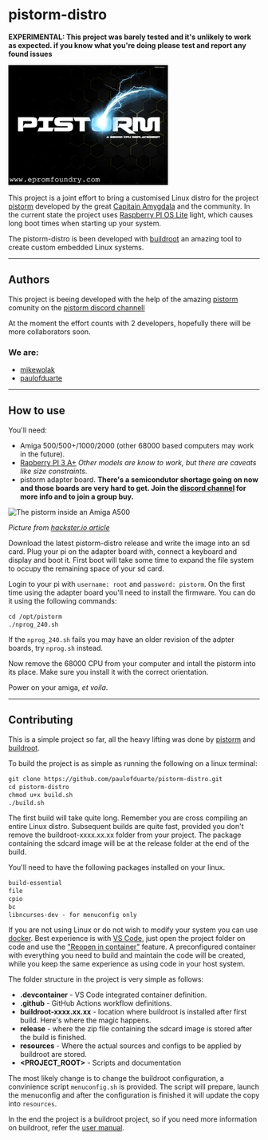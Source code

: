 # pistorm-distro

**EXPERIMENTAL: This project was barely tested and it's unlikely to work as expected. if you know what you're doing please test and report any found issues**

![pistorm logo](resources/pistorm_logo.png)

This project is a joint effort to bring a customised Linux distro for the project [pistorm](https://github.com/captain-amygdala/pistorm) developed by the great [Capitain Amygdala](https://github.com/captain-amygdala) and the community.
In the current state the project uses [Raspberry PI OS Lite](https://www.raspberrypi.org/software/operating-systems/) light, which causes long boot times when starting up your system.

The pistorm-distro is been developed with [buildroot](https://buildroot.org) an amazing tool to create custom embedded Linux systems.

---

## Authors

This project is beeing developed with the help of the amazing [pistorm](https://github.com/captain-amygdala/pistorm) comunity on the [pistorm discord channell](https://discord.com/invite/j6rPtzxaNW)

At the moment the effort counts with 2 developers, hopefully there will be more collaborators soon.

### We are:

- [mikewolak](https://github.com/mikewolak)
- [paulofduarte](https://github.com/paulofduarte)

---
## How to use

You'll need:
* Amiga 500/500+/1000/2000 (other 68000 based computers may work in the future).
* [Rapberry PI 3 A+](https://www.raspberrypi.org/products/raspberry-pi-3-model-a-plus/) *Other models are know to work, but there are caveats like size constraints*.
* pistorm adapter board. **There's a semicondutor shortage going on now and those boards are very hard to get. Join the [discord channel]((https://discord.com/invite/j6rPtzxaNW)) for more info and to join a group buy.**

![The pistorm inside an Amiga A500](https://hackster.imgix.net/uploads/attachments/1287342/image_CfXuXLTYE1.png?auto=compress%2Cformat&w=740&h=555&fit=max)

*Picture from [hackster.io article](https://www.hackster.io/news/hands-on-with-the-pistorm-the-ultimate-raspberry-pi-powered-accelerator-for-your-commodore-amiga-449ef0634f3e)*

Download the latest pistorm-distro release and write the image into an sd card.
Plug your pi on the adapter board with, connect a keyboard and display and boot it. First boot will take some time to expand the file system to occupy the remaining space of your sd card.

Login to your pi with ``username: root`` and ``password: pistorm``. On the first time using the adapter board you'll need to install the firmware. You can do it using the following commands:

````
cd /opt/pistorm
./nprog_240.sh
````

If the ``nprog_240.sh`` fails you may have an older revision of the adpter boards, try ``nprog.sh`` instead.

Now remove the 68000 CPU from your computer and intall the pistorm into its place. Make sure you install it with the correct orientation.

Power on your amiga, *et voila*.

---

## Contributing

This is a simple project so far, all the heavy lifting was done by [pistorm](https://github.com/captain-amygdala/pistorm) and [buildroot](https://buildroot.org).

To build the project is as simple as running the following on a linux terminal:

````
git clone https://github.com/paulofduarte/pistorm-distro.git
cd pistorm-distro
chmod u+x build.sh
./build.sh
````
The first build will take quite long. Remember you are cross compiling an entire Linux distro. Subsequent builds are quite fast, provided you don't remove the buildroot-xxxx.xx.xx folder from your project. The package containing the sdcard image will be at the release folder at the end of the build.

You'll need to have the following packages installed on your linux.

````
build-essential
file
cpio
bc
libncurses-dev - for menuconfig only
````

If you are not using Linux or do not wish to modify your system you can use [docker](https://www.docker.com). Best experience is with [VS Code](https://code.visualstudio.com), just open the project folder on code and use the ["Reopen in container"](https://code.visualstudio.com/assets/docs/remote/containers/dev-container-reopen-prompt.png) feature. A preconfigured container with everything you need to build and maintain the code will be created, while you keep the same experience as using code in your host system.

The folder structure in the project is very simple as follows:

* **.devcontainer** - VS Code integrated container definition.
* **.github** - GitHub Actions workflow definitions.
* **buildroot-xxxx.xx.xx** - location where buildroot is installed after first build. Here's where the magic happens.
* **release** - where the zip file containing the sdcard image is stored after the build is finished. 
* **resources** - Where the actual sources and configs to be applied by buildroot are stored.
* **<PROJECT_ROOT>** - Scripts and documentation

The most likely change is to change the buildroot configuration, a convinience script ``menuconfig.sh`` is provided. The script will prepare, launch the menuconfig and after the configuration is finished it will update the copy into ``resources``.

In the end the project is a buildroot project, so if you need more information on buildroot, refer the [user manual](https://buildroot.org/downloads/manual/manual.html).
